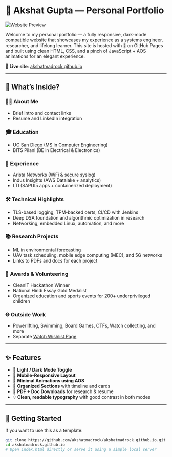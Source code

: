 # 🧠 Akshat Gupta — Personal Portfolio

![Website Preview](top-photo.jpeg)

Welcome to my personal portfolio — a fully responsive, dark-mode compatible website that showcases my experience as a systems engineer, researcher, and lifelong learner. This site is hosted with 💖 on GitHub Pages and built using clean HTML, CSS, and a pinch of JavaScript + AOS animations for an elegant experience.

📍 **Live site**: [akshatmadrock.github.io](https://akshatmadrock.github.io/)

---

## 📁 What’s Inside?

### 🧑‍💻 About Me
- Brief intro and contact links
- Resume and LinkedIn integration

### 🎓 Education
- UC San Diego (MS in Computer Engineering)
- BITS Pilani (BE in Electrical & Electronics)

### 💼 Experience
- Arista Networks (WiFi & secure syslog)
- Indus Insights (AWS Datalake + analytics)
- LTI (SAPUI5 apps + containerized deployment)

### 🛠️ Technical Highlights
- TLS-based logging, TPM-backed certs, CI/CD with Jenkins
- Deep DSA foundation and algorithmic optimization in research
- Networking, embedded Linux, automation, and more

### 📚 Research Projects
- ML in environmental forecasting
- UAV task scheduling, mobile edge computing (MEC), and 5G networks
- Links to PDFs and docs for each project

### 🏅 Awards & Volunteering
- CleanIT Hackathon Winner
- National Hindi Essay Gold Medalist
- Organized education and sports events for 200+ underprivileged children

### 🌐 Outside Work
- Powerlifting, Swimming, Board Games, CTFs, Watch collecting, and more
- Separate [Watch Wishlist Page](https://akshatmadrock.github.io/watch-wishlist.html)

---

## ✨ Features

- 🔄 **Light / Dark Mode Toggle**
- 📱 **Mobile-Responsive Layout**
- 🎨 **Minimal Animations using AOS**
- 📂 **Organized Sections** with timeline and cards
- 📎 **PDF + Doc Downloads** for research & resume
- 💡 **Clean, readable typography** with good contrast in both modes

---

## 🚀 Getting Started

If you want to use this as a template:

```bash
git clone https://github.com/akshatmadrock/akshatmadrock.github.io.git
cd akshatmadrock.github.io
# Open index.html directly or serve it using a simple local server
